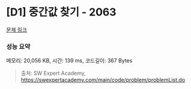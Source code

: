 # [D1] 중간값 찾기 - 2063 

[문제 링크](https://swexpertacademy.com/main/code/problem/problemDetail.do?contestProbId=AV5QPsXKA2UDFAUq) 

### 성능 요약

메모리: 20,056 KB, 시간: 139 ms, 코드길이: 367 Bytes



> 출처: SW Expert Academy, https://swexpertacademy.com/main/code/problem/problemList.do